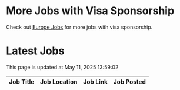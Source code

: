 # More Jobs with Visa Sponsorship

Check out [Europe Jobs](https://github.com/sureshparimi/europejobs#latest-jobs) for more jobs with visa sponsorship.

# Latest Jobs

This page is updated at May 11, 2025 13:59:02

| Job Title | Job Location | Job Link | Job Posted |
| --- | --- | --- | --- |
